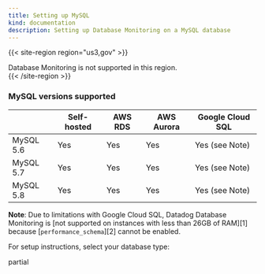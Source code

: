 ```yaml
---
title: Setting up MySQL
kind: documentation
description: Setting up Database Monitoring on a MySQL database
---
```


{{< site-region region="us3,gov" >}} 
<div class="alert alert-warning">Database Monitoring is not supported in this region.</div>
{{< /site-region >}}

### MySQL versions supported

|  | Self-hosted | AWS RDS | AWS Aurora | Google Cloud SQL |
|--|------------|---------|------------|------------------|
| MySQL 5.6 | Yes | Yes | Yes | Yes (see Note) |
| MySQL 5.7 | Yes | Yes | Yes | Yes (see Note) |
| MySQL 5.8 | Yes | Yes | Yes | Yes (see Note) |

**Note**: Due to limitations with Google Cloud SQL, Datadog Database Monitoring is [not supported on instances with less than 26GB of RAM][1] because [`performance_schema`][2] cannot be enabled.

For setup instructions, select your database type:

partial

<br>


